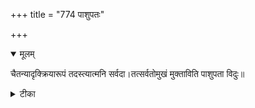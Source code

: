 +++
title = "774 पाशुपतः"

+++


<details open><summary>मूलम्</summary>

चैतन्यादृक्क्रियारूपं तदस्त्यात्मनि सर्वदा।तत्सर्वतोमुखं मुक्ताविति पाशुपता विदुः॥
</details>



<details><summary>टीका</summary>

स. सं.[6 द.]
</details>

